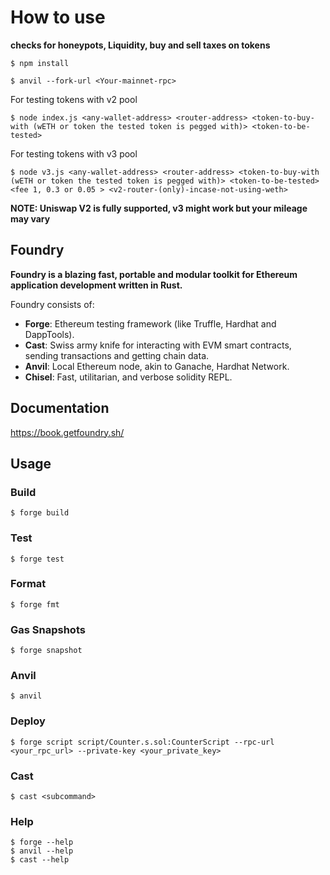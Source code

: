 # How to use
**checks for honeypots, Liquidity, buy and sell taxes on tokens**

```shell
$ npm install
```
```shell
$ anvil --fork-url <Your-mainnet-rpc>
```
For testing tokens with v2 pool
```shell
$ node index.js <any-wallet-address> <router-address> <token-to-buy-with (wETH or token the tested token is pegged with)> <token-to-be-tested>
```

For testing tokens with v3 pool
```shell
$ node v3.js <any-wallet-address> <router-address> <token-to-buy-with (wETH or token the tested token is pegged with)> <token-to-be-tested> <fee 1, 0.3 or 0.05 > <v2-router-(only)-incase-not-using-weth>
```

**NOTE: Uniswap V2 is fully supported, v3 might work but your mileage may vary**
## Foundry

**Foundry is a blazing fast, portable and modular toolkit for Ethereum application development written in Rust.**

Foundry consists of:

-   **Forge**: Ethereum testing framework (like Truffle, Hardhat and DappTools).
-   **Cast**: Swiss army knife for interacting with EVM smart contracts, sending transactions and getting chain data.
-   **Anvil**: Local Ethereum node, akin to Ganache, Hardhat Network.
-   **Chisel**: Fast, utilitarian, and verbose solidity REPL.

## Documentation

https://book.getfoundry.sh/

## Usage

### Build

```shell
$ forge build
```

### Test

```shell
$ forge test
```

### Format

```shell
$ forge fmt
```

### Gas Snapshots

```shell
$ forge snapshot
```

### Anvil

```shell
$ anvil
```

### Deploy

```shell
$ forge script script/Counter.s.sol:CounterScript --rpc-url <your_rpc_url> --private-key <your_private_key>
```

### Cast

```shell
$ cast <subcommand>
```

### Help

```shell
$ forge --help
$ anvil --help
$ cast --help
```
